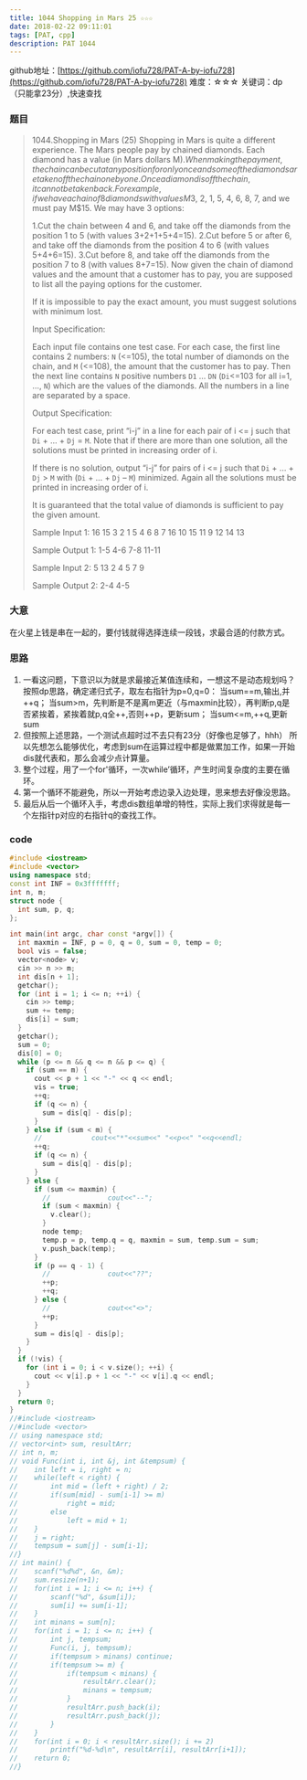 ```yaml
---
title: 1044 Shopping in Mars 25 ☆☆☆
date: 2018-02-22 09:11:01
tags: [PAT, cpp]
description: PAT 1044
---
```


github地址：[https://github.com/iofu728/PAT-A-by-iofu728](https://github.com/iofu728/PAT-A-by-iofu728)
难度：☆☆☆
关键词：dp（只能拿23分）,快速查找
### 题目

> 1044.Shopping in Mars (25)
> Shopping in Mars is quite a different experience. The Mars people pay by chained diamonds. Each diamond has a value (in Mars dollars M$). When making the payment, the chain can be cut at any position for only once and some of the diamonds are taken off the chain one by one. Once a diamond is off the chain, it cannot be taken back. For example, if we have a chain of 8 diamonds with values M$3, 2, 1, 5, 4, 6, 8, 7, and we must pay M$15. We may have 3 options:
>
> 1.Cut the chain between 4 and 6, and take off the diamonds from the position 1 to 5 (with values 3+2+1+5+4=15).
> 2.Cut before 5 or after 6, and take off the diamonds from the position 4 to 6 (with values 5+4+6=15).
> 3.Cut before 8, and take off the diamonds from the position 7 to 8 (with values 8+7=15).
> Now given the chain of diamond values and the amount that a customer has to pay, you are supposed to list all the paying options for the customer.
>
> If it is impossible to pay the exact amount, you must suggest solutions with minimum lost.
>
> Input Specification:
>
> Each input file contains one test case. For each case, the first line contains 2 numbers: `N` (<=105), the total number of diamonds on the chain, and `M` (<=108), the amount that the customer has to pay. Then the next line contains `N` positive numbers `D1` … `DN` (`Di`<=103 for all i=1, …, `N`) which are the values of the diamonds. All the numbers in a line are separated by a space.
>
> Output Specification:
>
> For each test case, print “i-j” in a line for each pair of i <= j such that `Di` + … + `Dj` = `M`. Note that if there are more than one solution, all the solutions must be printed in increasing order of i.
>
> If there is no solution, output “i-j” for pairs of i <= j such that `Di` + … + `Dj` > `M` with (`Di` + … + `Dj` – `M`) minimized. Again all the solutions must be printed in increasing order of i.
>
> It is guaranteed that the total value of diamonds is sufficient to pay the given amount.
>
> Sample Input 1:
> 16 15
> 3 2 1 5 4 6 8 7 16 10 15 11 9 12 14 13
>
> Sample Output 1:
> 1-5
> 4-6
> 7-8
> 11-11
>
> Sample Input 2:
> 5 13
> 2 4 5 7 9
>
> Sample Output 2:
> 2-4
> 4-5

### 大意
在火星上钱是串在一起的，要付钱就得选择连续一段钱，求最合适的付款方式。
### 思路
1. 一看这问题，下意识以为就是求最接近某值连续和，一想这不是动态规划吗？
  按照dp思路，确定递归式子，取左右指针为p=0,q=0：
  当sum==m,输出,并++q；
  当sum>m，先判断是不是离m更近（与maxmin比较），再判断p,q是否紧挨着，紧挨着就p,q全++,否则++p，更新sum；
  当sum<=m,++q,更新sum
2. 但按照上述思路，一个测试点超时过不去只有23分（好像也足够了，hhh）
  所以先想怎么能够优化，考虑到sum在运算过程中都是做累加工作，如果一开始dis就代表和，那么会减少点计算量。
3. 整个过程，用了一个for'循环，一次while’循环，产生时间复杂度的主要在循环。
4. 第一个循环不能避免，所以一开始考虑边录入边处理，思来想去好像没思路。
5. 最后从后一个循环入手，考虑dis数组单增的特性，实际上我们求得就是每一个左指针p对应的右指针q的查找工作。

### code
```cpp
#include <iostream>
#include <vector>
using namespace std;
const int INF = 0x3fffffff;
int n, m;
struct node {
  int sum, p, q;
};

int main(int argc, char const *argv[]) {
  int maxmin = INF, p = 0, q = 0, sum = 0, temp = 0;
  bool vis = false;
  vector<node> v;
  cin >> n >> m;
  int dis[n + 1];
  getchar();
  for (int i = 1; i <= n; ++i) {
    cin >> temp;
    sum += temp;
    dis[i] = sum;
  }
  getchar();
  sum = 0;
  dis[0] = 0;
  while (p <= n && q <= n && p <= q) {
    if (sum == m) {
      cout << p + 1 << "-" << q << endl;
      vis = true;
      ++q;
      if (q <= n) {
        sum = dis[q] - dis[p];
      }
    } else if (sum < m) {
      //            cout<<"*"<<sum<<" "<<p<<" "<<q<<endl;
      ++q;
      if (q <= n) {
        sum = dis[q] - dis[p];
      }
    } else {
      if (sum <= maxmin) {
        //              cout<<"--";
        if (sum < maxmin) {
          v.clear();
        }
        node temp;
        temp.p = p, temp.q = q, maxmin = sum, temp.sum = sum;
        v.push_back(temp);
      }
      if (p == q - 1) {
        //              cout<<"??";
        ++p;
        ++q;
      } else {
        //              cout<<"<>";
        ++p;
      }
      sum = dis[q] - dis[p];
    }
  }
  if (!vis) {
    for (int i = 0; i < v.size(); ++i) {
      cout << v[i].p + 1 << "-" << v[i].q << endl;
    }
  }
  return 0;
}
//#include <iostream>
//#include <vector>
// using namespace std;
// vector<int> sum, resultArr;
// int n, m;
// void Func(int i, int &j, int &tempsum) {
//    int left = i, right = n;
//    while(left < right) {
//        int mid = (left + right) / 2;
//        if(sum[mid] - sum[i-1] >= m)
//            right = mid;
//        else
//            left = mid + 1;
//    }
//    j = right;
//    tempsum = sum[j] - sum[i-1];
//}
// int main() {
//    scanf("%d%d", &n, &m);
//    sum.resize(n+1);
//    for(int i = 1; i <= n; i++) {
//        scanf("%d", &sum[i]);
//        sum[i] += sum[i-1];
//    }
//    int minans = sum[n];
//    for(int i = 1; i <= n; i++) {
//        int j, tempsum;
//        Func(i, j, tempsum);
//        if(tempsum > minans) continue;
//        if(tempsum >= m) {
//            if(tempsum < minans) {
//                resultArr.clear();
//                minans = tempsum;
//            }
//            resultArr.push_back(i);
//            resultArr.push_back(j);
//        }
//    }
//    for(int i = 0; i < resultArr.size(); i += 2)
//        printf("%d-%d\n", resultArr[i], resultArr[i+1]);
//    return 0;
//}

```


